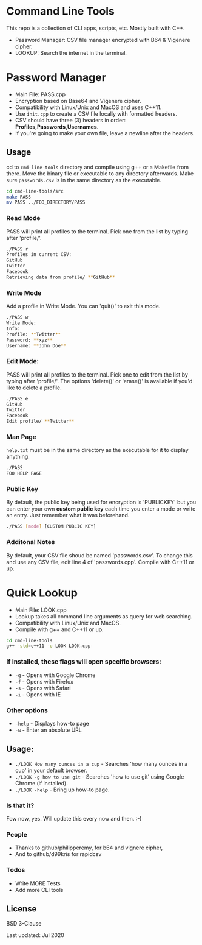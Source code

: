 # Command Line Tools

This repo is a collection of CLI apps, scripts, etc. Mostly built with C++.

- Password Manager: CSV file manager encrypted with B64 & Vigenere cipher.
- LOOKUP: Search the internet in the terminal.

# Password Manager

- Main File: PASS.cpp
- Encryption based on Base64 and Vigenere cipher.
- Compatibility with Linux/Unix and MacOS and uses C++11.
- Use `init.cpp` to create a CSV file locally with formatted headers.
- CSV should have three (3) headers in order: **Profiles,Passwords,Usernames**.
- If you're going to make your own file, leave a newline after the headers.

## Usage

cd to `cmd-line-tools` directory and compile using g++ or a Makefile from there.
Move the binary file or executable to any directory afterwards.
Make sure `passwords.csv` is in the same directory as the executable.

```sh
cd cmd-line-tools/src
make PASS
mv PASS ../FOO_DIRECTORY/PASS
```

### Read Mode

PASS will print all profiles to the terminal. Pick one from the list by typing after 'profile/'.

```sh
./PASS r
Profiles in current CSV:
GitHub
Twitter
Facebook
Retrieving data from profile/ **GitHub**
```

### Write Mode

Add a profile in Write Mode. You can 'quit()' to exit this mode.

```sh
./PASS w
Write Mode:
Info:
Profile: **Twitter**
Password: **xyz**
Username: **John Doe**
```

### Edit Mode:

PASS will print all profiles to the terminal. Pick one to edit from the list by typing after 'profile/'.
The options 'delete()' or 'erase()' is available if you'd like to delete a profile.

```sh
./PASS e
GitHub
Twitter
Facebook
Edit profile/ **Twitter**
```

### Man Page

`help.txt` must be in the same directory as the executable for it to display anything.

```sh
./PASS
FOO HELP PAGE
```

### Public Key

By default, the public key being used for encryption is 'PUBLICKEY' but you can enter your own **custom public key** each time you enter a mode or write an entry. Just remember what it was beforehand.

```sh
./PASS [mode] [CUSTOM PUBLIC KEY]
```

### Additonal Notes

By default, your CSV file shoud be named 'passwords.csv'.
To change this and use any CSV file, edit line 4 of 'passwords.cpp'.
Compile with C++11 or up.

# Quick Lookup

- Main File: LOOK.cpp
- Lookup takes all command line arguments as query for web searching.
- Compatibility with Linux/Unix and MacOS.
- Compile with g++ and C++11 or up.

```sh
cd cmd-line-tools
g++ -std=c++11 -o LOOK LOOK.cpp
```

### If installed, these flags will open specific browsers:

- `-g` - Opens with Google Chrome
- `-f` - Opens with Firefox
- `-s` - Opens with Safari
- `-i` - Opens with IE

### Other options

- `-help` - Displays how-to page
- `-w` - Enter an absolute URL

## Usage:

- `./LOOK How many ounces in a cup` - Searches 'how many ounces in a cup' in your default browser.
- `./LOOK -g how to use git` - Searches 'how to use git' using Google Chrome (if installed).
- `./LOOK -help` - Bring up how-to page.

### Is that it?

Fow now, yes. Will update this every now and then. :-)

### People

- Thanks to github/philipperemy, for b64 and vignere cipher,
- And to github/d99kris for rapidcsv

### Todos

- Write MORE Tests
- Add more CLI tools

## License

BSD 3-Clause

Last updated: Jul 2020
